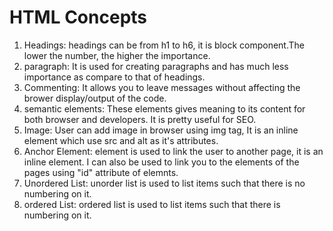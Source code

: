 # HTML Concepts

1. Headings: headings can be from h1 to h6, it is block component.The lower the number, the higher the importance.
2. paragraph: It is used for creating paragraphs and has much less importance as compare to that of headings.
3. Commenting: It allows you to leave messages without affecting the brower display/output of the code.
4. semantic elements: These elements gives meaning to its content for both browser and developers. It is pretty useful for SEO.
5. Image: User can add image in browser using img tag, It is an inline element which use src and alt as it's attributes.
6. Anchor Element: element is used to link the user to another page, it is an inline element. I can also be used to link you to the elements of the pages using "id" attribute of elemnts.
7. Unordered List: unorder list is used to list items such that there is no numbering on it.
8. ordered List: ordered list is used to list items such that there is numbering on it.